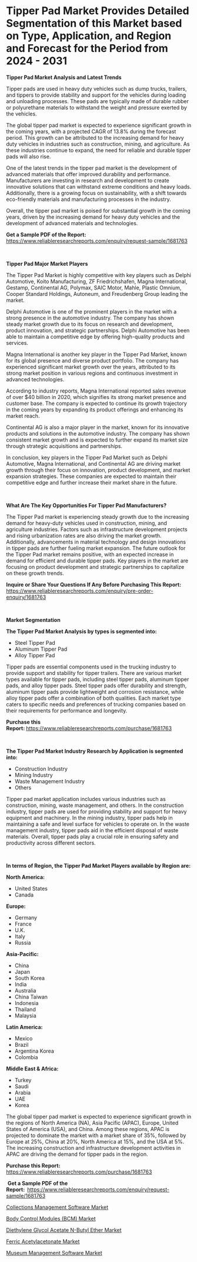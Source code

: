 <p><h1>Tipper Pad Market Provides Detailed Segmentation of this Market based on Type, Application, and Region and Forecast for the Period from 2024 - 2031</h1></p><p><strong>Tipper Pad Market Analysis and Latest Trends</strong></p>
<p><p>Tipper pads are used in heavy duty vehicles such as dump trucks, trailers, and tippers to provide stability and support for the vehicles during loading and unloading processes. These pads are typically made of durable rubber or polyurethane materials to withstand the weight and pressure exerted by the vehicles.</p><p>The global tipper pad market is expected to experience significant growth in the coming years, with a projected CAGR of 13.8% during the forecast period. This growth can be attributed to the increasing demand for heavy duty vehicles in industries such as construction, mining, and agriculture. As these industries continue to expand, the need for reliable and durable tipper pads will also rise.</p><p>One of the latest trends in the tipper pad market is the development of advanced materials that offer improved durability and performance. Manufacturers are investing in research and development to create innovative solutions that can withstand extreme conditions and heavy loads. Additionally, there is a growing focus on sustainability, with a shift towards eco-friendly materials and manufacturing processes in the industry.</p><p>Overall, the tipper pad market is poised for substantial growth in the coming years, driven by the increasing demand for heavy duty vehicles and the development of advanced materials and technologies.</p></p>
<p><strong>Get a Sample PDF of the Report:&nbsp;</strong> <a href="https://www.reliableresearchreports.com/enquiry/request-sample/1681763">https://www.reliableresearchreports.com/enquiry/request-sample/1681763</a></p>
<p>&nbsp;</p>
<p><strong>Tipper Pad Major Market Players</strong></p>
<p><p>The Tipper Pad Market is highly competitive with key players such as Delphi Automotive, Koito Manufacturing, ZF Friedrichshafen, Magna International, Gestamp, Continental AG, Polymax, SAIC Motor, Mahle, Plastic Omnium, Cooper Standard Holdings, Autoneum, and Freudenberg Group leading the market.</p><p>Delphi Automotive is one of the prominent players in the market with a strong presence in the automotive industry. The company has shown steady market growth due to its focus on research and development, product innovation, and strategic partnerships. Delphi Automotive has been able to maintain a competitive edge by offering high-quality products and services.</p><p>Magna International is another key player in the Tipper Pad Market, known for its global presence and diverse product portfolio. The company has experienced significant market growth over the years, attributed to its strong market position in various regions and continuous investment in advanced technologies.</p><p>According to industry reports, Magna International reported sales revenue of over $40 billion in 2020, which signifies its strong market presence and customer base. The company is expected to continue its growth trajectory in the coming years by expanding its product offerings and enhancing its market reach.</p><p>Continental AG is also a major player in the market, known for its innovative products and solutions in the automotive industry. The company has shown consistent market growth and is expected to further expand its market size through strategic acquisitions and partnerships.</p><p>In conclusion, key players in the Tipper Pad Market such as Delphi Automotive, Magna International, and Continental AG are driving market growth through their focus on innovation, product development, and market expansion strategies. These companies are expected to maintain their competitive edge and further increase their market share in the future.</p></p>
<p>&nbsp;</p>
<p><strong>What Are The Key Opportunities For Tipper Pad Manufacturers?</strong></p>
<p><p>The Tipper Pad market is experiencing steady growth due to the increasing demand for heavy-duty vehicles used in construction, mining, and agriculture industries. Factors such as infrastructure development projects and rising urbanization rates are also driving the market growth. Additionally, advancements in material technology and design innovations in tipper pads are further fueling market expansion. The future outlook for the Tipper Pad market remains positive, with an expected increase in demand for efficient and durable tipper pads. Key players in the market are focusing on product development and strategic partnerships to capitalize on these growth trends.</p></p>
<p><strong>Inquire or Share Your Questions If Any Before Purchasing This Report:</strong> <a href="https://www.reliableresearchreports.com/enquiry/pre-order-enquiry/1681763">https://www.reliableresearchreports.com/enquiry/pre-order-enquiry/1681763</a></p>
<p>&nbsp;</p>
<p><strong>Market Segmentation</strong></p>
<p><strong>The Tipper Pad Market Analysis by types is segmented into:</strong></p>
<p><ul><li>Steel Tipper Pad</li><li>Aluminum Tipper Pad</li><li>Alloy Tipper Pad</li></ul></p>
<p><p>Tipper pads are essential components used in the trucking industry to provide support and stability for tipper trailers. There are various market types available for tipper pads, including steel tipper pads, aluminum tipper pads, and alloy tipper pads. Steel tipper pads offer durability and strength, aluminum tipper pads provide lightweight and corrosion resistance, while alloy tipper pads offer a combination of both qualities. Each market type caters to specific needs and preferences of trucking companies based on their requirements for performance and longevity.</p></p>
<p><strong>Purchase this Report:&nbsp;</strong><a href="https://www.reliableresearchreports.com/purchase/1681763">https://www.reliableresearchreports.com/purchase/1681763</a></p>
<p>&nbsp;</p>
<p><strong>The Tipper Pad Market Industry Research by Application is segmented into:</strong></p>
<p><ul><li>Construction Industry</li><li>Mining Industry</li><li>Waste Management Industry</li><li>Others</li></ul></p>
<p><p>Tipper pad market application includes various industries such as construction, mining, waste management, and others. In the construction industry, tipper pads are used for providing stability and support for heavy equipment and machinery. In the mining industry, tipper pads help in maintaining a safe and level surface for vehicles to operate on. In the waste management industry, tipper pads aid in the efficient disposal of waste materials. Overall, tipper pads play a crucial role in ensuring safety and productivity across different sectors.</p></p>
<p>&nbsp;</p>
<p><strong>In terms of Region, the Tipper Pad Market Players available by Region are:</strong></p>
<p>
    <p> <strong> North America: </strong>
        <ul>
            <li>United States</li>
            <li>Canada</li>
        </ul>
        </p> 
    <p> <strong> Europe: </strong>
        <ul>
            <li>Germany</li>
            <li>France</li>
            <li>U.K.</li>
            <li>Italy</li>
            <li>Russia</li>
        </ul>
        </p> 
    <p> <strong> Asia-Pacific: </strong>
        <ul>
            <li>China</li>
            <li>Japan</li>
            <li>South Korea</li>
            <li>India</li>
            <li>Australia</li>
            <li>China Taiwan</li>
            <li>Indonesia</li>
            <li>Thailand</li>
            <li>Malaysia</li>
        </ul>
        </p> 
    <p> <strong> Latin America: </strong>
        <ul>
            <li>Mexico</li>
            <li>Brazil</li>
            <li>Argentina Korea</li>
            <li>Colombia</li>
        </ul>
        </p> 
    <p> <strong> Middle East & Africa: </strong>
        <ul>
            <li>Turkey</li>
            <li>Saudi</li>
            <li>Arabia</li>
            <li>UAE</li>
            <li>Korea</li>
        </ul>
    </p>
    </p>
<p><p>The global tipper pad market is expected to experience significant growth in the regions of North America (NA), Asia Pacific (APAC), Europe, United States of America (USA), and China. Among these regions, APAC is projected to dominate the market with a market share of 35%, followed by Europe at 25%, China at 20%, North America at 15%, and the USA at 5%. The increasing construction and infrastructure development activities in APAC are driving the demand for tipper pads in the region.</p></p>
<p><strong>Purchase this Report: </strong><a href="https://www.reliableresearchreports.com/purchase/1681763">https://www.reliableresearchreports.com/purchase/1681763</a></p>
<p>&nbsp;<strong>Get a Sample PDF of the Report:&nbsp;&nbsp;</strong><a href="https://www.reliableresearchreports.com/enquiry/request-sample/1681763">https://www.reliableresearchreports.com/enquiry/request-sample/1681763</a></p>
<p><strong></strong></p>
<p><p><a href="https://medium.com/@alicehanson1974/collections-management-software-market-share-evolution-and-market-growth-trends-2024-2031-d03ce89822be">Collections Management Software Market</a></p><p><a href="https://github.com/lylyparadise/Market-Research-Report-List-2/blob/main/body-control-modules-bcm-market.md">Body Control Modules (BCM) Market</a></p><p><a href="https://issuu.com/reportprime-2/docs/diethylene-glycol-acetate-n-butyl-ether-market-siz">Diethylene Glycol Acetate N-Butyl Ether Market</a></p><p><a href="https://issuu.com/reportprime-2/docs/ferric-acetylacetonate-market-size-2030.pptx">Ferric Acetylacetonate Market</a></p><p><a href="https://medium.com/@alicehanson1974/museum-management-software-market-size-and-market-trends-complete-industry-overview-2024-to-2031-2d5b7b8694f3">Museum Management Software Market</a></p></p>